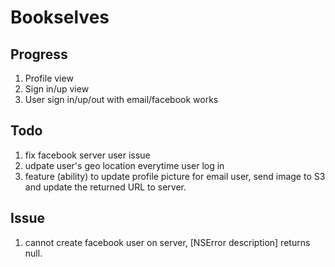 Bookselves
===

Progress
---
1. Profile view
2. Sign in/up view
3. User sign in/up/out with email/facebook works

Todo
---
1. fix facebook server user issue 
2. udpate user's geo location everytime user log in
3. feature (ability) to update profile picture for email user, send image to S3 and update the returned URL to server.

Issue
---
1. cannot create facebook user on server, [NSError description] returns null.


